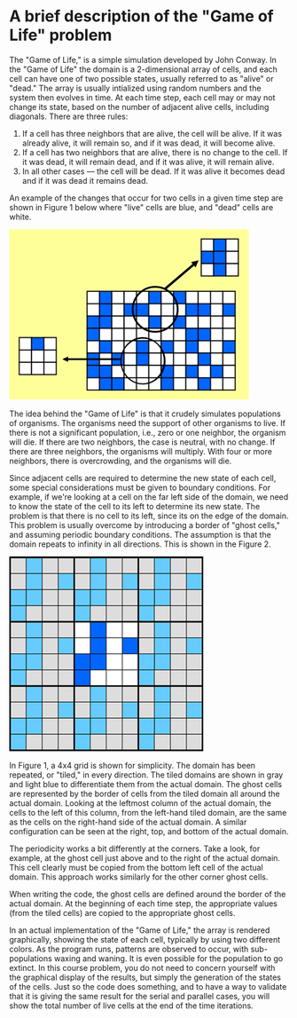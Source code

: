 # A brief description of the "Game of Life" problem

The "Game of Life," is a simple simulation developed by John Conway. In the "Game of Life" the domain is a 2-dimensional array of cells, and each cell can have one of two possible states, usually referred to as "alive" or "dead." The array is usually intialized using random numbers and the system then evolves in time. At each time step, each cell may or may not change its state, based on the number of adjacent alive cells, including diagonals. There are three rules:

1. If a cell has three neighbors that are alive, the cell will be alive. If it was already alive, it will remain so, and if it was dead, it will become alive.
2. If a cell has two neighbors that are alive, there is no change to the cell. If it was dead, it will remain dead, and if it was alive, it will remain alive.
3. In all other cases — the cell will be dead. If it was alive it becomes dead and if it was dead it remains dead.

An example of the changes that occur for two cells in a given time step are shown in Figure 1 below where "live" cells are blue, and "dead" cells are white.

![Figure 1: Game of life example](life.jpg)

The idea behind the "Game of Life" is that it crudely simulates populations of organisms. The organisms need the support of other organisms to live. If there is not a significant population, i.e., zero or one neighbor, the organism will die. If there are two neighbors, the case is neutral, with no change. If there are three neighbors, the organisms will multiply. With four or more neighbors, there is overcrowding, and the organisms will die.

Since adjacent cells are required to determine the new state of each cell, some special considerations must be given to boundary conditions. For example, if we're looking at a cell on the far left side of the domain, we need to know the state of the cell to its left to determine its new state. The problem is that there is no cell to its left, since its on the edge of the domain. This problem is usually overcome by introducing a border of "ghost cells," and assuming periodic boundary conditions. The assumption is that the domain repeats to infinity in all directions. This is shown in the Figure 2.

![Figure 2: Periodic Boundary Conditions](periodic.jpg)

In Figure 1, a 4x4 grid is shown for simplicity. The domain has been repeated, or "tiled," in every direction. The tiled domains are shown in gray and light blue to differentiate them from the actual domain. The ghost cells are represented by the border of cells from the tiled domain all around the actual domain. Looking at the leftmost column of the actual domain, the cells to the left of this column, from the left-hand tiled domain, are the same as the cells on the right-hand side of the actual domain. A similar configuration can be seen at the right, top, and bottom of the actual domain.

The periodicity works a bit differently at the corners. Take a look, for example, at the ghost cell just above and to the right of the actual domain. This cell clearly must be copied from the bottom left cell of the actual domain. This approach works similarly for the other corner ghost cells.

When writing the code, the ghost cells are defined around the border of the actual domain. At the beginning of each time step, the appropriate values (from the tiled cells) are copied to the appropriate ghost cells.

In an actual implementation of the "Game of Life," the array is rendered graphically, showing the state of each cell, typically by using two different colors. As the program runs, patterns are observed to occur, with sub-populations waxing and waning. It is even possible for the population to go extinct. In this course problem, you do not need to concern yourself with the graphical display of the results, but simply the generation of the states of the cells. Just so the code does something, and to have a way to validate that it is giving the same result for the serial and parallel cases, you will show the total number of live cells at the end of the time iterations.

